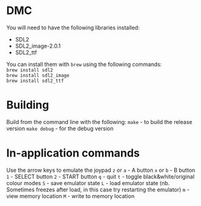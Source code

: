 # DMC

You will need to have the following libraries installed:
* SDL2
* SDL2_image-2.0.1
* SDL2_ttf

You can install them with `brew` using the following commands:<br/>
`brew install sdl2`<br/>
`brew install sdl2_image`<br/>
`brew install sdl2_ttf`

# Building
Build from the command line with the following:
`make` - to build the release version
`make debug` - for the debug version

# In-application commands
Use the arrow keys to emulate the joypad
`z` or `a` - A button
`x` or `b` - B button
`1` - SELECT button
`2` - START button
`q` - quit
`t` - toggle black&white/original colour modes
`S` - save emulator state
`L` - load emulator state (nb. Sometimes freezes after load, in this case try restarting the emulator)
`m` - view memory location
`M` - write to memory location
